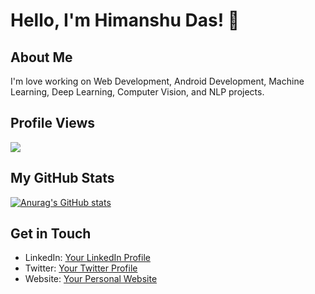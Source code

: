 
# Hello, I'm Himanshu Das! 👋

## About Me
I'm love working on Web Development, Android Development, Machine Learning, Deep Learning, Computer Vision, and NLP projects.

## Profile Views
![](https://komarev.com/ghpvc/?username=himanshudash132&color=blue)

## My GitHub Stats
[![Anurag's GitHub stats](https://github-readme-stats.vercel.app/api?username=himanshudash132&show_icons=true&theme=radical)](https://github.com/anuraghazra/github-readme-stats)

## Get in Touch
- LinkedIn: [Your LinkedIn Profile](https://www.linkedin.com/in/yourprofile/)
- Twitter: [Your Twitter Profile](https://twitter.com/yourusername)
- Website: [Your Personal Website](https://www.yourwebsite.com/)
